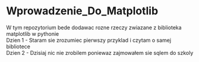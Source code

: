 # Wprowadzenie_Do_Matplotlib
W tym repozytorium bede dodawac rozne rzeczy zwiazane z biblioteka matplotlib w pythonie <br/>
Dzien 1 - Staram sie zrozumiec pierwszy przyklad i czytam o samej bibliotece <br/>
Dzien 2 - Dzisiaj nic nie zrobilem poniewaz zajmowałem sie sqlem do szkoly 
